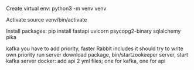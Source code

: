 Create virtual env:
python3 -m venv venv

Activate 
source venv/bin/activate

Install packages:
pip install fastapi uvicorn psycopg2-binary sqlalchemy pika


kafka you have to add priority, faster
Rabbit includes it
should try to write own priority
run server
download package, bin/startzookeeper server, start kafka server
docker: add api
2 yml files; one for kafka, one for api
